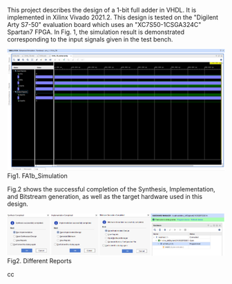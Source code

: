 This project describes the design of a 1-bit full adder in VHDL. It is implemented in Xilinx Vivado 2021.2. This design is tested on the "Digilent Arty S7-50" evaluation board which uses an "XC7S50-1CSGA324C" Spartan7 FPGA. In Fig. 1, the simulation result is demonstrated corresponding to the input signals given in the test bench.

![Example Image](FA1b_Simulation.png)
Fig1. FA1b_Simulation


Fig.2 shows the successful completion of the Synthesis, Implementation, and Bitstream generation, as well as the target hardware used in this design.

![Example Image](FA1b_AllStepsReports.png)
Fig2. Different Reports

cc
